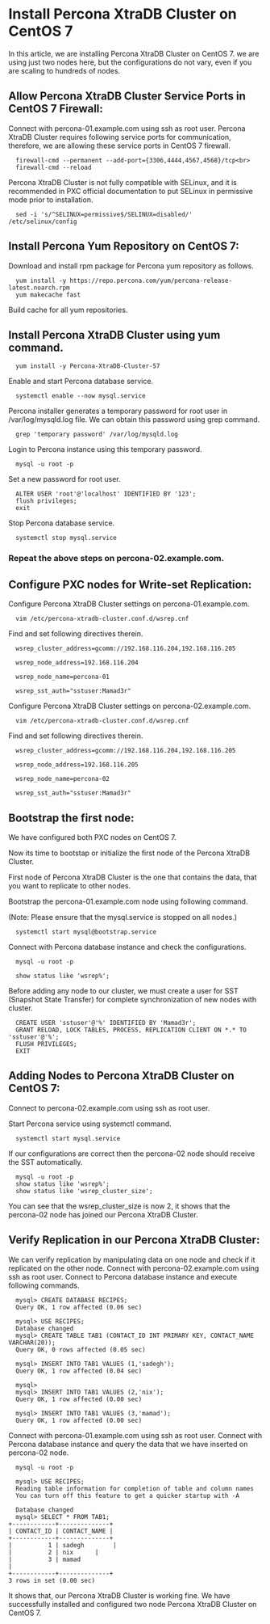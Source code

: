 # Install Percona XtraDB Cluster on CentOS 7

In this article, we are installing Percona XtraDB Cluster on CentOS 7.
we are using just two nodes here, but the configurations do not vary, even if you are scaling to hundreds of nodes.

## Allow Percona XtraDB Cluster Service Ports in CentOS 7 Firewall:
Connect with percona-01.example.com using ssh as root user.
Percona XtraDB Cluster requires following service ports for communication, therefore, we are allowing these service ports in CentOS 7 firewall.
```
  firewall-cmd --permanent --add-port={3306,4444,4567,4568}/tcp<br>
  firewall-cmd --reload
```
Percona XtraDB Cluster is not fully compatible with SELinux, and it is recommended in PXC official documentation to put SELinux in permissive mode prior to installation.
```
  sed -i 's/^SELINUX=permissive$/SELINUX=disabled/' /etc/selinux/config
```

## Install Percona Yum Repository on CentOS 7:

Download and install rpm package for Percona yum repository as follows.
```
  yum install -y https://repo.percona.com/yum/percona-release-latest.noarch.rpm
  yum makecache fast
```
Build cache for all yum repositories.

## Install Percona XtraDB Cluster using yum command. 
```
  yum install -y Percona-XtraDB-Cluster-57
```
Enable and start Percona database service.
```
  systemctl enable --now mysql.service
```
Percona installer generates a temporary password for root user in /var/log/mysqld.log file.
We can obtain this password using grep command.
```
  grep 'temporary password' /var/log/mysqld.log
```
Login to Percona instance using this temporary password.
```
  mysql -u root -p
```
Set a new password for root user.
```
  ALTER USER 'root'@'localhost' IDENTIFIED BY '123';
  flush privileges;
  exit
```
Stop Percona database service.
```
  systemctl stop mysql.service
```
### Repeat the above steps on percona-02.example.com.

## Configure PXC nodes for Write-set Replication:
Configure Percona XtraDB Cluster settings on percona-01.example.com.
```
  vim /etc/percona-xtradb-cluster.conf.d/wsrep.cnf
```
Find and set following directives therein.
```
  wsrep_cluster_address=gcomm://192.168.116.204,192.168.116.205

  wsrep_node_address=192.168.116.204

  wsrep_node_name=percona-01

  wsrep_sst_auth="sstuser:Mamad3r"
```

Configure Percona XtraDB Cluster settings on percona-02.example.com.
```
  vim /etc/percona-xtradb-cluster.conf.d/wsrep.cnf
```
Find and set following directives therein.
```
  wsrep_cluster_address=gcomm://192.168.116.204,192.168.116.205

  wsrep_node_address=192.168.116.205

  wsrep_node_name=percona-02

  wsrep_sst_auth="sstuser:Mamad3r"
```
## Bootstrap the first node:
We have configured both PXC nodes on CentOS 7.

Now its time to bootstap or initialize the first node of the Percona XtraDB Cluster.

First node of Percona XtraDB Cluster is the one that contains the data, that you want to replicate to other nodes.

Bootstrap the percona-01.example.com node using following command.

(Note: Please ensure that the mysql.service is stopped on all nodes.)
```
  systemctl start mysql@bootstrap.service
```
Connect with Percona database instance and check the configurations.
```
  mysql -u root -p

  show status like 'wsrep%';
```
Before adding any node to our cluster, we must create a user for SST (Snapshot State Transfer) for complete synchronization of new nodes with cluster.
```
  CREATE USER 'sstuser'@'%' IDENTIFIED BY 'Mamad3r';
  GRANT RELOAD, LOCK TABLES, PROCESS, REPLICATION CLIENT ON *.* TO 'sstuser'@'%';
  FLUSH PRIVILEGES;
  EXIT
```
## Adding Nodes to Percona XtraDB Cluster on CentOS 7:
Connect to percona-02.example.com using ssh as root user.

Start Percona service using systemctl command.
```
  systemctl start mysql.service
```
If our configurations are correct then the percona-02 node should receive the SST automatically.
```
  mysql -u root -p
  show status like 'wsrep%';
  show status like 'wsrep_cluster_size';
```
You can see that the wsrep_cluster_size is now 2, it shows that the percona-02 node has joined our Percona XtraDB Cluster.
## Verify Replication in our Percona XtraDB Cluster:
We can verify replication by manipulating data on one node and check if it replicated on the other node.
Connect with percona-02.example.com using ssh as root user.
Connect to Percona database instance and execute following commands.

```
  mysql> CREATE DATABASE RECIPES;
  Query OK, 1 row affected (0.06 sec)

  mysql> USE RECIPES;
  Database changed
  mysql> CREATE TABLE TAB1 (CONTACT_ID INT PRIMARY KEY, CONTACT_NAME VARCHAR(20));
  Query OK, 0 rows affected (0.05 sec)

  mysql> INSERT INTO TAB1 VALUES (1,'sadegh');
  Query OK, 1 row affected (0.04 sec)

  mysql>
  mysql> INSERT INTO TAB1 VALUES (2,'nix');
  Query OK, 1 row affected (0.00 sec)

  mysql> INSERT INTO TAB1 VALUES (3,'mamad');
  Query OK, 1 row affected (0.00 sec)
```

Connect with percona-01.example.com using ssh as root user.
Connect with Percona database instance and query the data that we have inserted on percona-02 node.
```
  mysql -u root -p
```
```
  mysql> USE RECIPES;
  Reading table information for completion of table and column names
  You can turn off this feature to get a quicker startup with -A

  Database changed
  mysql> SELECT * FROM TAB1;
+------------+--------------+
| CONTACT_ID | CONTACT_NAME |
+------------+--------------+
|          1 | sadegh        |
|          2 | nix      |
|          3 | mamad
|
+------------+--------------+
3 rows in set (0.00 sec)
```
It shows that, our Percona XtraDB Cluster is working fine.
We have successfully installed and configured two node Percona XtraDB Cluster on CentOS 7.
